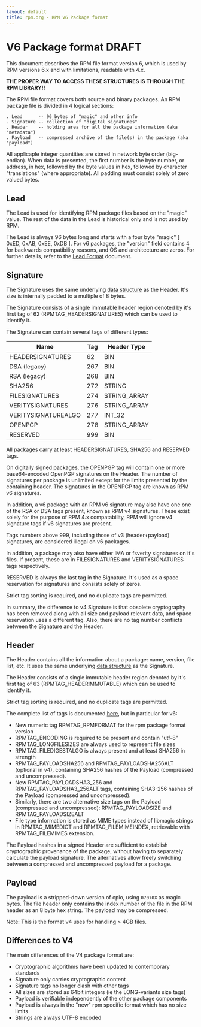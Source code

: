 ```yaml
---
layout: default
title: rpm.org - RPM V6 Package format
---
```

# V6 Package format DRAFT

This document describes the RPM file format version 6, which is used
by RPM versions 6.x and with limitations, readable with 4.x.

**THE PROPER WAY TO ACCESS THESE STRUCTURES IS THROUGH THE RPM LIBRARY!!**

The RPM file format covers both source and binary packages.  An RPM
package file is divided in 4 logical sections:

```
. Lead      -- 96 bytes of "magic" and other info
. Signature -- collection of "digital signatures"
. Header    -- holding area for all the package information (aka "metadata")
. Payload   -- compressed archive of the file(s) in the package (aka "payload")
```

All applicaple integer quantities are stored in network byte order
(big-endian). When data is presented, the first number is the
byte number, or address, in hex, followed by the byte values in hex,
followed by character "translations" (where appropriate).
All padding must consist solely of zero valued bytes.

## Lead

The Lead is used for identifying RPM package files based on the "magic"
value. The rest of the data in the Lead is historical only and is not
used by RPM.

The Lead is always 96 bytes long and starts with a four byte "magic"
[ 0xED, 0xAB, 0xEE, 0xDB ]. For v6 packages, the "version" field contains
4 for backwards compatibility reasons, and OS and architecture are zeros.
For further details, refer to the [Lead Format](format_lead.md) document.

## Signature

The Signature uses the same underlying [data structure](format_header.md)
as the Header. It's size is internally padded to a multiple of 8 bytes.

The Signature consists of a single immutable header region denoted
by it's first tag of 62 (RPMTAG_HEADERSIGNATURES) which can be used
to identify it.

The Signature can contain several tags of different types:

Name        	    | Tag   | Header Type
--------------------|-------|------------
HEADERSIGNATURES    |   62  | BIN
DSA (legacy)        |  267  | BIN
RSA (legacy)        |  268  | BIN
SHA256              |  272  | STRING
FILESIGNATURES      |  274  | STRING_ARRAY
VERITYSIGNATURES    |  276  | STRING_ARRAY
VERITYSIGNATUREALGO |  277  | INT_32
OPENPGP             |  278  | STRING_ARRAY
RESERVED            |  999  | BIN

All packages carry at least HEADERSIGNATURES, SHA256 and RESERVED tags.

On digitally signed packages, the OPENPGP tag will contain one or more
base64-encoded OpenPGP signatures on the Header. The number of signatures
per package is unlimited except for the limits presented by the containing
header. The signatures in the OPENPGP tag are known as RPM v6 signatures.

In addition, a v6 package with an RPM v6 signature may also have one
one of the RSA or DSA tags present, known as RPM v4 signatures.
These exist solely for the purpose of RPM 4.x compatability, RPM will ignore
v4 signature tags if v6 signatures are present.

Tags numbers above 999, including those of v3 (header+payload) signatures,
are considered illegal on v6 packages.

In addition, a package may also have either IMA or fsverity signatures
on it's files. If present, these are in FILESIGNATURES and VERITYSIGNATURES
tags respectively.

RESERVED is always the last tag in the Signature. It's used as a space
reservation for signatures and consists solely of zeros.

Strict tag sorting is required, and no duplicate tags are permitted.

In summary, the difference to v4 Signature is that obsolete cryptography
has been removed along with all size and payload relevant data, and space
reservation uses a different tag.  Also, there are no tag number conflicts
between the Signature and the Header.

## Header

The Header contains all the information about a package: name,
version, file list, etc.  It uses the same underlying
[data structure](format_header.md) as the Signature.

The Header consists of a single immutable header region denoted
by it's first tag of 63 (RPMTAG_HEADERIMMUTABLE) which can be used
to identify it.

Strict tag sorting is required, and no duplicate tags are permitted.

The complete list of tags is documented [here](tags.md), but in particular
for v6:
- New numeric tag RPMTAG_RPMFORMAT for the rpm package format version
- RPMTAG_ENCODING is required to be present and contain "utf-8"
- RPMTAG_LONGFILESIZES are always used to represent file sizes
- RPMTAG_FILEDIGESTALGO is always present and at least SHA256 in strength
- RPMTAG_PAYLOADSHA256 and RPMTAG_PAYLOADSHA256ALT (optional in v4),
  containing SHA256 hashes of the Payload (compressed and uncompressed).
- New RPMTAG_PAYLOADSHA3_256 and RPMTAG_PAYLOADSHA3_256ALT tags, containing
  SHA3-256 hashes of the Payload (compressed and uncompressed).
- Similarly, there are two alternative size tags on the Payload (compressed
  and uncompressed): RPMTAG_PAYLOADSIZE and RPMTAG_PAYLOADSIZEALT
- File type information is stored as MIME types instead of libmagic
  strings in RPMTAG_MIMEDICT and RPMTAG_FILEMIMEINDEX, retrievable
  with RPMTAG_FILEMIMES extension.

The Payload hashes in a signed Header are sufficient to establish
cryptographic provenance of the package, without having to separately
calculate the payload signature. The alternatives allow freely switching
between a compressed and uncompressed payload for a package.

## Payload

The payload is a stripped-down version of cpio, using `07070X` as magic bytes.
The file header only contains the index number of the file in the RPM
header as an 8 byte hex string. The payload may be compressed.

Note: This is the format v4 uses for handling > 4GB files.

## Differences to V4

The main differences of the V4 package format are:
- Cryptographic algorithms have been updated to contemporary standards
- Signature only carries cryptographic content
- Signature tags no longer clash with other tags
- All sizes are stored as 64bit integers (ie the LONG-variants size tags)
- Payload is verifiable independently of the other package components
- Payload is always in the "new" rpm specific format which has no size limits
- Strings are always UTF-8 encoded

